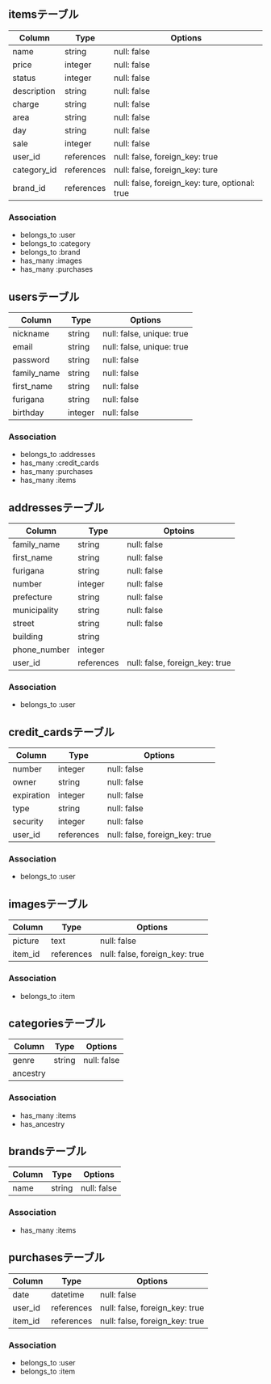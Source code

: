 ## itemsテーブル

|Column|Type|Options|
|------|----|-------|
|name|string|null: false|
|price|integer|null: false|
|status|integer|null: false|
|description|string|null: false|
|charge|string|null: false|
|area|string|null: false|
|day|string|null: false|
|sale|integer|null: false|
|user_id|references|null: false, foreign_key: true|
|category_id|references|null: false, foreign_key: ture|
|brand_id|references|null: false, foreign_key: ture, optional: true|

### Association
- belongs_to :user
- belongs_to :category
- belongs_to :brand
- has_many :images
- has_many :purchases


## usersテーブル

|Column|Type|Options|
|------|----|-------|
|nickname|string|null: false, unique: true|
|email|string|null: false, unique: true|
|password|string|null: false|
|family_name|string|null: false|
|first_name|string|null: false|
|furigana|string|null: false|
|birthday|integer|null: false|

### Association
- belongs_to :addresses
- has_many :credit_cards
- has_many :purchases
- has_many :items


## addressesテーブル

|Column|Type|Optoins|
|------|----|-------|
|family_name|string|null: false|
|first_name|string|null: false|
|furigana|string|null: false|
|number|integer|null: false|
|prefecture|string|null: false|
|municipality|string|null: false|
|street|string|null: false|
|building|string|
|phone_number|integer|
|user_id|references|null: false, foreign_key: true|

### Association
- belongs_to :user


## credit_cardsテーブル

|Column|Type|Options|
|------|----|-------|
|number|integer|null: false|
|owner|string|null: false|
|expiration|integer|null: false|
|type|string|null: false|
|security|integer|null: false|
|user_id|references|null: false, foreign_key: true|

### Association
- belongs_to :user


## imagesテーブル

|Column|Type|Options|
|------|----|-------|
|picture|text|null: false|
|item_id|references|null: false, foreign_key: true|

### Association
- belongs_to :item


## categoriesテーブル

|Column|Type|Options|
|------|----|-------|
|genre|string|null: false|
|ancestry|

### Association
- has_many :items
- has_ancestry


## brandsテーブル

|Column|Type|Options|
|------|----|-------|
|name|string|null: false|

### Association
- has_many :items


## purchasesテーブル

|Column|Type|Options|
|------|----|-------|
|date|datetime|null: false|
|user_id|references|null: false, foreign_key: true|
|item_id|references|null: false, foreign_key: true|

### Association
- belongs_to :user
- belongs_to :item